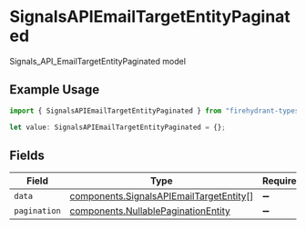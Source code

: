 # SignalsAPIEmailTargetEntityPaginated

Signals_API_EmailTargetEntityPaginated model

## Example Usage

```typescript
import { SignalsAPIEmailTargetEntityPaginated } from "firehydrant-typescript-sdk/models/components";

let value: SignalsAPIEmailTargetEntityPaginated = {};
```

## Fields

| Field                                                                                              | Type                                                                                               | Required                                                                                           | Description                                                                                        |
| -------------------------------------------------------------------------------------------------- | -------------------------------------------------------------------------------------------------- | -------------------------------------------------------------------------------------------------- | -------------------------------------------------------------------------------------------------- |
| `data`                                                                                             | [components.SignalsAPIEmailTargetEntity](../../models/components/signalsapiemailtargetentity.md)[] | :heavy_minus_sign:                                                                                 | N/A                                                                                                |
| `pagination`                                                                                       | [components.NullablePaginationEntity](../../models/components/nullablepaginationentity.md)         | :heavy_minus_sign:                                                                                 | N/A                                                                                                |
